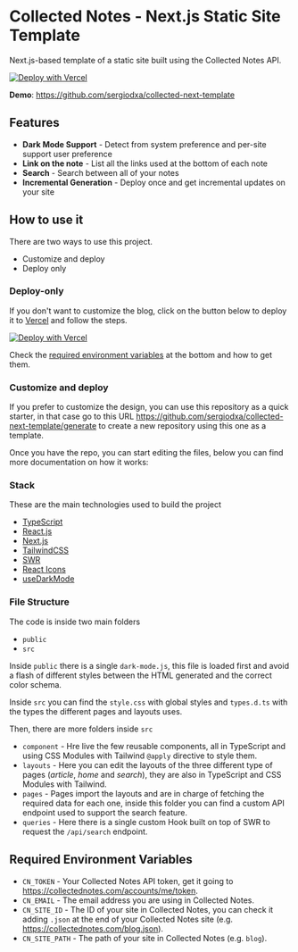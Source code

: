 # Collected Notes - Next.js Static Site Template

Next.js-based template of a static site built using the Collected Notes API.

[![Deploy with Vercel](https://vercel.com/button)](https://vercel.com/import/git?s=https%3A%2F%2Fgithub.com%2Fsergiodxa%2Fcollected-next-template&env=CN_TOKEN,CN_EMAIL,CN_SITE_ID,CN_SITE_PATH,HOST&envDescription=These%20variables%2C%20are%20required%20to%20read%20your%20site%20data%20from%20the%20Collected%20Notes%20API.&envLink=https%3A%2F%2Fcollectednotes.com%2Faccounts%2Fme%2Ftoken)

**Demo**: https://github.com/sergiodxa/collected-next-template

## Features

- **Dark Mode Support** - Detect from system preference and per-site support user preference
- **Link on the note** - List all the links used at the bottom of each note
- **Search** - Search between all of your notes
- **Incremental Generation** - Deploy once and get incremental updates on your site

## How to use it

There are two ways to use this project.

- Customize and deploy
- Deploy only

### Deploy-only

If you don't want to customize the blog, click on the button below to deploy it to [Vercel](https://vercel.com) and follow the steps.

[![Deploy with Vercel](https://vercel.com/button)](https://vercel.com/import/git?s=https%3A%2F%2Fgithub.com%2Fsergiodxa%2Fcollected-next-template&env=CN_TOKEN,CN_EMAIL,CN_SITE_ID,CN_SITE_PATH,HOST&envDescription=These%20variables%2C%20are%20required%20to%20read%20your%20site%20data%20from%20the%20Collected%20Notes%20API.&envLink=https%3A%2F%2Fcollectednotes.com%2Faccounts%2Fme%2Ftoken)

Check the [required environment variables](#required-environment-variables) at the bottom and how to get them.

### Customize and deploy

If you prefer to customize the design, you can use this repository as a quick starter, in that case go to this URL https://github.com/sergiodxa/collected-next-template/generate to create a new repository using this one as a template.

Once you have the repo, you can start editing the files, below you can find more documentation on how it works:

### Stack

These are the main technologies used to build the project

- [TypeScript](https://www.typescriptlang.org)
- [React.js](https://reactjs.org)
- [Next.js](https://nextjs.org)
- [TailwindCSS](https://tailwindcss.com)
- [SWR](https://swr.vercel.app)
- [React Icons](https://react-icons.github.io/react-icons/)
- [useDarkMode](https://github.com/donavon/use-dark-mode)

### File Structure

The code is inside two main folders

- `public`
- `src`

Inside `public` there is a single `dark-mode.js`, this file is loaded first and avoid a flash of different styles between the HTML generated and the correct color schema.

Inside `src` you can find the `style.css` with global styles and `types.d.ts` with the types the different pages and layouts uses.

Then, there are more folders inside `src`

- `component` - Hre live the few reusable components, all in TypeScript and using CSS Modules with Tailwind `@apply` directive to style them.
- `layouts` - Here you can edit the layouts of the three different type of pages (_article_, _home_ and _search_), they are also in TypeScript and CSS Modules with Tailwind.
- `pages` - Pages import the layouts and are in charge of fetching the required data for each one, inside this folder you can find a custom API endpoint used to support the search feature.
- `queries` - Here there is a single custom Hook built on top of SWR to request the `/api/search` endpoint.

## Required Environment Variables

- `CN_TOKEN` - Your Collected Notes API token, get it going to https://collectednotes.com/accounts/me/token.
- `CN_EMAIL` - The email address you are using in Collected Notes.
- `CN_SITE_ID` - The ID of your site in Collected Notes, you can check it adding `.json` at the end of your Collected Notes site (e.g. https://collectednotes.com/blog.json).
- `CN_SITE_PATH` - The path of your site in Collected Notes (e.g. `blog`).
